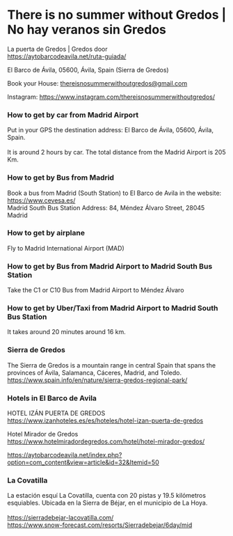 # There is no summer without Gredos | No hay veranos sin Gredos

La puerta de Gredos | Gredos door <BR>
https://aytobarcodeavila.net/ruta-guiada/<BR>  

El Barco de Ávila, 05600, Ávila, Spain  (Sierra de Gredos)<BR>

Book your House: thereisnosummerwithoutgredos@gmail.com<BR>

Instagram: https://www.instagram.com/thereisnosummerwithoutgredos/ <BR>

### How to get by car from Madrid Airport
Put in your GPS the destination address: El Barco de Ávila, 05600, Ávila, Spain.<BR>  
It is around 2 hours by car. The total distance from the Madrid Airport is 205 Km.<BR>
  
### How to get by Bus from Madrid
Book a bus from Madrid (South Station) to El Barco de Avila in the website: https://www.cevesa.es/ <BR>
Madrid South Bus Station Address: 84, Méndez Álvaro Street, 28045 Madrid<BR>
  
### How to get by airplane
Fly to Madrid International Airport (MAD)<BR>
  
### How to get by Bus from Madrid Airport to Madrid South Bus Station
Take the C1 or C10 Bus from Madrid Airport to Méndez Álvaro

### How to get by Uber/Taxi from Madrid Airport to Madrid South Bus Station
It takes around 20 minutes around 16 km.

  
### Sierra de Gredos
The Sierra de Gredos is a mountain range in central Spain that spans the provinces of Ávila, Salamanca, Cáceres, Madrid, and Toledo.<BR>
https://www.spain.info/en/nature/sierra-gredos-regional-park/

### Hotels in El Barco de Avila
HOTEL IZÁN PUERTA DE GREDOS <BR>
https://www.izanhoteles.es/es/hoteles/hotel-izan-puerta-de-gredos <BR>

Hotel Mirador de Gredos
https://www.hotelmiradordegredos.com/hotel/hotel-mirador-gredos/  

  
https://aytobarcodeavila.net/index.php?option=com_content&view=article&id=32&Itemid=50
  
  
### La Covatilla
La estación esquí La Covatilla, cuenta con 20 pistas y 19.5 kilómetros esquiables. Ubicada en la Sierra de Béjar, en el municipio de La Hoya.<BR>  
https://sierradebejar-lacovatilla.com/ <BR>
https://www.snow-forecast.com/resorts/Sierradebejar/6day/mid  <BR>
  
  
